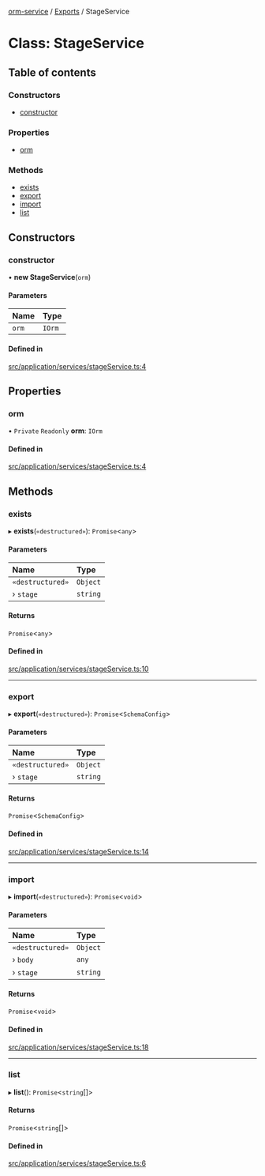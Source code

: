 [orm-service](../README.md) / [Exports](../modules.md) / StageService

# Class: StageService

## Table of contents

### Constructors

- [constructor](StageService.md#constructor)

### Properties

- [orm](StageService.md#orm)

### Methods

- [exists](StageService.md#exists)
- [export](StageService.md#export)
- [import](StageService.md#import)
- [list](StageService.md#list)

## Constructors

### constructor

• **new StageService**(`orm`)

#### Parameters

| Name | Type |
| :------ | :------ |
| `orm` | `IOrm` |

#### Defined in

[src/application/services/stageService.ts:4](https://github.com/FlavioLionelRita/lambdaorm-svc/blob/87ce8a0/src/application/services/stageService.ts#L4)

## Properties

### orm

• `Private` `Readonly` **orm**: `IOrm`

#### Defined in

[src/application/services/stageService.ts:4](https://github.com/FlavioLionelRita/lambdaorm-svc/blob/87ce8a0/src/application/services/stageService.ts#L4)

## Methods

### exists

▸ **exists**(`«destructured»`): `Promise`<`any`\>

#### Parameters

| Name | Type |
| :------ | :------ |
| `«destructured»` | `Object` |
| › `stage` | `string` |

#### Returns

`Promise`<`any`\>

#### Defined in

[src/application/services/stageService.ts:10](https://github.com/FlavioLionelRita/lambdaorm-svc/blob/87ce8a0/src/application/services/stageService.ts#L10)

___

### export

▸ **export**(`«destructured»`): `Promise`<`SchemaConfig`\>

#### Parameters

| Name | Type |
| :------ | :------ |
| `«destructured»` | `Object` |
| › `stage` | `string` |

#### Returns

`Promise`<`SchemaConfig`\>

#### Defined in

[src/application/services/stageService.ts:14](https://github.com/FlavioLionelRita/lambdaorm-svc/blob/87ce8a0/src/application/services/stageService.ts#L14)

___

### import

▸ **import**(`«destructured»`): `Promise`<`void`\>

#### Parameters

| Name | Type |
| :------ | :------ |
| `«destructured»` | `Object` |
| › `body` | `any` |
| › `stage` | `string` |

#### Returns

`Promise`<`void`\>

#### Defined in

[src/application/services/stageService.ts:18](https://github.com/FlavioLionelRita/lambdaorm-svc/blob/87ce8a0/src/application/services/stageService.ts#L18)

___

### list

▸ **list**(): `Promise`<`string`[]\>

#### Returns

`Promise`<`string`[]\>

#### Defined in

[src/application/services/stageService.ts:6](https://github.com/FlavioLionelRita/lambdaorm-svc/blob/87ce8a0/src/application/services/stageService.ts#L6)
